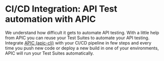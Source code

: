 # CI/CD Integration: API Test automation with APIC

We understand how difficult it gets to automate API testing. With a little help from APIC you can reuse your Test Suites to automate your API testing. Integrate [APIC \(apic-cli\)](https://github.com/apic-apps/apic-cli) with your CI/CD pipeline in few steps and every time you push new code or deploy a new build in one of your environments, APIC will run your Test Suites automatically.



